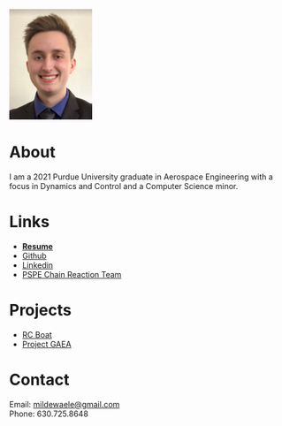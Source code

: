 <!---
```
Syntax highlighted code block

# Header 1
## Header 2
### Header 3

- Bulleted
- List

1. Numbered
2. List

**Bold** and _Italic_ and `Code` text

[Link](url) and ![Image](src)
```
-->

<img src="./headshot.png" width="150" height="200">

# About
I am a 2021 Purdue University graduate in Aerospace Engineering with a focus in Dynamics and Control and a Computer Science minor.

# Links
- [**Resume**](https://mdewaele25.github.io/Resume/)
- [Github](https://github.com/mdewaele25)
- [Linkedin](https://www.linkedin.com/in/miles-dewaele-45269a154/)
- [PSPE Chain Reaction Team](https://web.ics.purdue.edu/~pe/)

# Projects
- [RC Boat](https://mdewaele25.github.io/RC-boat/)
- [Project GAEA](https://mdewaele25.github.io/Project-GAEA/)

# Contact
Email: mildewaele@gmail.com   
Phone: 630.725.8648
